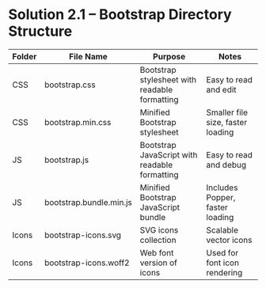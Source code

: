 # Solution 2.1 – Bootstrap Directory Structure

| Folder | File Name              | Purpose                                      | Notes                              |
|--------|------------------------|----------------------------------------------|-----------------------------------|
| CSS    | bootstrap.css          | Bootstrap stylesheet with readable formatting | Easy to read and edit              |
| CSS    | bootstrap.min.css      | Minified Bootstrap stylesheet                 | Smaller file size, faster loading |
| JS     | bootstrap.js           | Bootstrap JavaScript with readable formatting | Easy to read and debug             |
| JS     | bootstrap.bundle.min.js| Minified Bootstrap JavaScript bundle          | Includes Popper, faster loading   |
| Icons  | bootstrap-icons.svg    | SVG icons collection                           | Scalable vector icons             |
| Icons  | bootstrap-icons.woff2  | Web font version of icons                       | Used for font icon rendering      |

